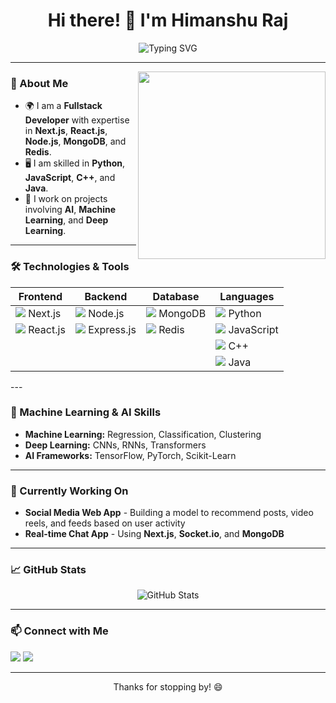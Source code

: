 <h1 align="center">
  Hi there! 👋 I'm Himanshu Raj
</h1>

<p align="center">
  <img src="https://readme-typing-svg.herokuapp.com?font=Roboto&size=28&color=0E6EB8&center=true&vCenter=true&width=500&height=50&lines=Fullstack+Developer;AI+Enthusiast;Machine+Learning+Practitioner;Open+Source+Contributor" alt="Typing SVG" />
</p>

---

<img align="right" src="https://github.com/HimanshuRaj-GitHub/HimanshuRaj-GitHub/assets/developer.gif" width="300"/>

### 🚀 About Me

- 🌍 I am a **Fullstack Developer** with expertise in **Next.js**, **React.js**, **Node.js**, **MongoDB**, and **Redis**.
- 🖥️ I am skilled in **Python**, **JavaScript**, **C++**, and **Java**.
- 🤖 I work on projects involving **AI**, **Machine Learning**, and **Deep Learning**.

---
<p align="center">
  
  ### 🛠️ Technologies & Tools
</p>
<div align="center">

| **Frontend** | **Backend** | **Database**  | **Languages** |
|--------------|-------------|--------------|---------------|
| <img src="https://img.icons8.com/color/48/nextjs.png"/> Next.js | <img src="https://img.icons8.com/color/48/nodejs.png"/> Node.js | <img src="https://img.icons8.com/color/48/mongodb.png"/> MongoDB | <img src="https://img.icons8.com/color/48/python.png"/> Python |
| <img src="https://img.icons8.com/color/48/react-native.png"/> React.js | <img src="https://img.icons8.com/color/48/express.png"/> Express.js | <img src="https://img.icons8.com/color/48/redis.png"/> Redis | <img src="https://img.icons8.com/color/48/javascript.png"/> JavaScript |
| | | |  <img src="https://img.icons8.com/?size=100&id=40669&format=png&color=000000"/> C++ |
| | | |  <img src="https://img.icons8.com/color/48/java-coffee-cup-logo.png"/> Java |

</div>
---

### 🧠 Machine Learning & AI Skills

- **Machine Learning:** Regression, Classification, Clustering
- **Deep Learning:** CNNs, RNNs, Transformers
- **AI Frameworks:** TensorFlow, PyTorch, Scikit-Learn

---

### 🌱 Currently Working On

- **Social Media Web App** - Building a model to recommend posts, video reels, and feeds based on user activity
- **Real-time Chat App** - Using **Next.js**, **Socket.io**, and **MongoDB**

---

### 📈 GitHub Stats

<p align="center">
  <img src="https://github-readme-stats.vercel.app/api?username=HimanshuRaj11&show_icons=true&theme=radical" alt="GitHub Stats" />
</p>

---

### 📫 Connect with Me

[<img src="https://img.shields.io/badge/LinkedIn-Himanshu%20Raj-blue?logo=linkedin">]([https://www.linkedin.com/in/your-profile](https://www.linkedin.com/in/himanshu-raj-yadav-37b185252)) [<img src="https://img.shields.io/badge/Email-himanshurajyadav11%40gmail.com-red?logo=gmail">](mailto:himanshurajyadav11@gmail.com)

---

<p align="center">Thanks for stopping by! 😄</p>
